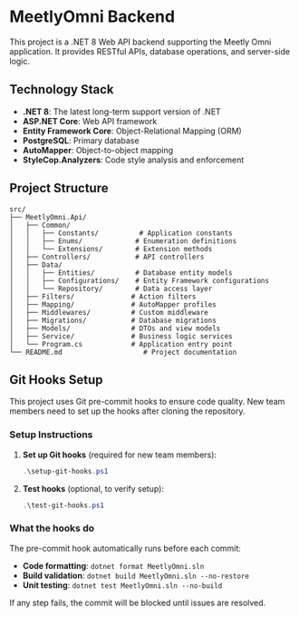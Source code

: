 # MeetlyOmni Backend

This project is a .NET 8 Web API backend supporting the Meetly Omni application. It provides RESTful APIs, database operations, and server-side logic.

## Technology Stack

- **.NET 8**: The latest long-term support version of .NET
- **ASP.NET Core**: Web API framework
- **Entity Framework Core**: Object-Relational Mapping (ORM)
- **PostgreSQL**: Primary database
- **AutoMapper**: Object-to-object mapping
- **StyleCop.Analyzers**: Code style analysis and enforcement

## Project Structure

```
src/
├── MeetlyOmni.Api/
│   ├── Common/
│   │   ├── Constants/          # Application constants
│   │   ├── Enums/             # Enumeration definitions
│   │   └── Extensions/        # Extension methods
│   ├── Controllers/           # API controllers
│   ├── Data/
│   │   ├── Entities/          # Database entity models
│   │   ├── Configurations/    # Entity Framework configurations
│   │   └── Repository/        # Data access layer
│   ├── Filters/              # Action filters
│   ├── Mapping/              # AutoMapper profiles
│   ├── Middlewares/          # Custom middleware
│   ├── Migrations/           # Database migrations
│   ├── Models/               # DTOs and view models
│   ├── Service/              # Business logic services
│   └── Program.cs            # Application entry point
└── README.md                    # Project documentation
```

## Git Hooks Setup

This project uses Git pre-commit hooks to ensure code quality. New team members need to set up the hooks after cloning the repository.

### Setup Instructions

1. **Set up Git hooks** (required for new team members):
   ```powershell
   .\setup-git-hooks.ps1
   ```

2. **Test hooks** (optional, to verify setup):
   ```powershell
   .\test-git-hooks.ps1
   ```

### What the hooks do

The pre-commit hook automatically runs before each commit:
- **Code formatting**: `dotnet format MeetlyOmni.sln`
- **Build validation**: `dotnet build MeetlyOmni.sln --no-restore`
- **Unit testing**: `dotnet test MeetlyOmni.sln --no-build`

If any step fails, the commit will be blocked until issues are resolved.